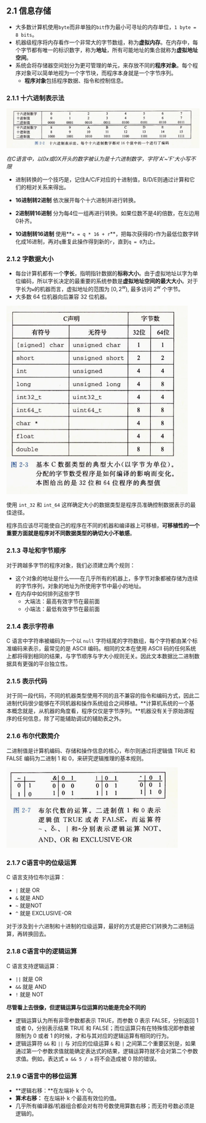 ## 2.1 信息存储

- 大多数计算机使用`byte`而非单独的`bit`作为最小可寻址的内存单位，`1 byte = 8 bits`。
- 机器级程序将内存看作一个非常大的字节数组，称为**虚拟内存**。在内存中，每个字节都有唯一的标识数字，称为**地址**，所有可能地址的集合就称为**虚拟地址空间**。
- 系统会将存储器空间划分为更可管理的单元，来存放不同的**程序对象**。每个程序对象可以简单地视为一个字节块，而程序本身就是一个字节序列。
  - **程序对象**包括程序数据、指令和控制信息。

### 2.1.1 十六进制表示法

![](/notes/img/2.1.png)

*在C语言中，以0x或0X开头的数字被认为是十六进制数字，字符'A'~'F'大小写不限*

- 进制转换的一个技巧是，记住A/C/F对应的十进制值，B/D/E则通过计算和它们的相对关系来得出。
- **16进制转2进制** 依次展开每个十六进制并进行转换。
- **2进制转16进制** 分为每4位一组再进行转换。如果位数不是4的倍数，在左边用0补齐。

- **10进制转16进制** 使用**`x = q * 16 + r`**，把每次获得的`r`作为最低位数字转化成16进制，再对`q`重复此操作得到新的`r`，直到`q = 0`为止。

### 2.1.2 字数据大小

- 每台计算机都有一个**字长**，指明指针数据的**标称大小**。由于虚拟地址以字为单位编码，所以字长决定的最重要的系统参数是**虚拟地址空间的最大大小**。对于字长为`w`的机器而言，虚拟地址的范围为 $[0,2^w)$, 最多访问 $2^w$ 个字节。
- 大多数 64 位机器向后兼容 32 位机器。

<img src="/notes/img/2.2.png" style="zoom:50%;" />

使用 `int_32`  和  `int_64` 这样确定大小的数据类型是程序员准确控制数据表示的最佳途径。

程序员应该尽可能使自己的程序在不同的机器和编译器上可移植，**可移植性的一个重要方面就是程序对不同数据类型的确切大小不敏感**。

### 2.1.3 寻址和字节顺序

对于跨越多字节的程序对象，我们必须建立两个规则：

- 这个对象的地址是什么——在几乎所有的机器上，多字节对象都被存储为连续的字节序列，对象的地址为所使用字节中最小的地址。
- 在内存中如何排列这些字节
  - 大端法：最高有效字节在最前面
  - 小端法：最低有效字节在最前面

### 2.1.4 表示字符串

C 语言中字符串被编码为一个以 `null` 字符结尾的字符数组，每个字符都由某个标准编码来表示，最常见的是 ASCII 编码。相同的文本在使用 ASCII 码的任何系统上都将得到相同的结果，与字节顺序与字大小规则无关。因此文本数据比二进制数据具有更强的平台独立性。

### 2.1.5 表示代码

对于同一段代码，不同的机器类型使用不同的且不兼容的指令和编码方式，因此二进制代码很少能够在不同机器和操作系统组合之间移植。**计算机系统的一个基本概念就是，从机器的角度看，程序仅仅是字节序列。**机器没有关于原始源程序的任何信息，除了可能辅助调试的辅助表之外。

### 2.1.6 布尔代数简介

二进制值是计算机编码、存储和操作信息的核心，布尔则通过将逻辑值 TRUE 和 FALSE 编码为二进制 1 和 0，来研究逻辑推理的基本规则。

<img src="/notes/img/2.3.png" style="zoom:50%;" />

### 2.1.7 C语言中的位级运算

C 语言支持位布尔运算：

- `|` 就是 OR
- `&` 就是 AND
- `~` 就是NOT
- `^` 就是 EXCLUSIVE-OR

对于涉及到十六进制和十进制的位级运算，最好的方式是把它们转换为二进制运算，再转换回去。

### 2.1.8 C语言中的逻辑运算

C 语言支持逻辑运算：

- `||` 就是 OR
- `&&` 就是 AND
- `!` 就是 NOT

**尽管看上去很像，但逻辑运算与位运算的功能是完全不同的**

- 逻辑运算认为所有非零参数都表示 TRUE，而参数 0 表示 FALSE，分别返回 1 或者 0，分别表示结果 TRUE 和 FALSE；而位运算只有在特殊情况即参数被限制为 0 或者 1 的时候，才和与其对应的逻辑运算有相同的行为。
- 逻辑运算符 `&&` 和 `||` 与 对应的位级运算 `&` 和 `|` 之间第二个重要区别是，如果通过第一个参数求值就能确定表达式的结果，逻辑运算符就不会对第二个参数求值。例如，表达式 `a && 5 / a`  将不会造成被 0 除的错误。

### 2.1.9 C语言中的移位运算

- **逻辑右移：**在左端补 k 个 0。
- **算术右移：** 在左端补 k 个最高有效位的值。
- 几乎所有编译器/机器组合都会对有符号数使用算数右移；而无符号数必须是逻辑的。
